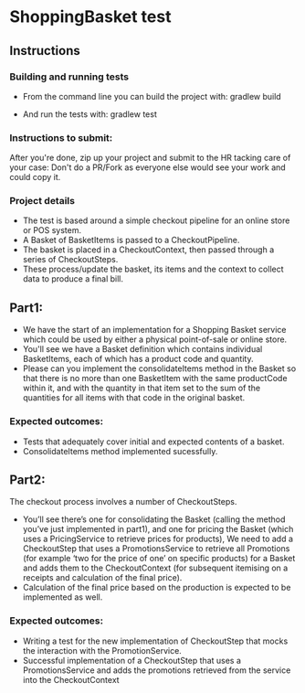# ShoppingBasket test

## Instructions

### Building and running tests
* From the command line you can build the project with:
gradlew build

* And run the tests with:
gradlew test

### Instructions to submit:

After you're done, zip up your project and submit to the HR tacking care of your case:
Don't do a PR/Fork as everyone else would see your work and could copy it.


### Project details
* The test is based around a simple checkout pipeline for an online store or POS system.
* A Basket of BasketItems is passed to a CheckoutPipeline. 
* The basket is placed in a CheckoutContext, then passed through a series of CheckoutSteps. 
* These process/update the basket, its items and the context to collect data to produce a final bill.


## Part1:
* We have the start of an implementation for a Shopping Basket service which could be used by either a physical point-of-sale or online store. 
* You'll see we have a Basket definition which contains individual BasketItems, each of which has a product code and quantity. 
* Please can you implement the consolidateItems method in the Basket so that there is no more than one BasketItem with the same productCode within it, and with the quantity in that item set to the sum of the quantities for all items with that code in the original basket.

### Expected outcomes:
* Tests that adequately cover initial and expected contents of a basket.
* ConsolidateItems method implemented sucessfully.

## Part2:
The checkout process involves a number of CheckoutSteps. 
* You’ll see there’s one for consolidating the Basket (calling the method you’ve just implemented in part1), and one for pricing the Basket (which uses a PricingService to retrieve prices for products), We need to add a CheckoutStep that uses a PromotionsService to retrieve all Promotions (for example ‘two for the price of one’ on specific products) for a Basket and adds them to the CheckoutContext (for subsequent itemising on a receipts and calculation of the final price).
* Calculation of the final price based on the production is expected to be implemented as well.

### Expected outcomes:
* Writing a test for the new implementation of CheckoutStep that mocks the interaction with the PromotionService.
* Successful implementation of a CheckoutStep that uses a PromotionsService and adds the promotions retrieved from the service into the CheckoutContext
